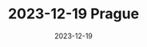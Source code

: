 ---
title: "2023-12-19 Prague"
date: 2023-12-19
layout: "gallery/single" 
resources:
  - src: DSC04981.jpg
    params:
      cover: true
build:
  publishResources: true
draft: false
---